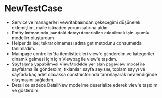 # NewTestCase

- Service ve managerleri vewritabanından çekeceğimi düşünerek eklemiştim, maile istinaden yorum satırına aldım.
- Entity katmanında jsondaki datayı deserialize edebilmek için uyumlu modeller oluşturdum.
- Helper da ise; tekrar olmaması adına get metodunu consumerda tanımladım.
- Mainpage controller'da itemlisttekileri view'e gönderdim ve kategoriler dinamik gelmesi için için Viewbag ile view'e taşıdım.
- Sayfalama yapabilmesi ViewModelde yer alan pageview model ile sayfalama ile gönderdim, tıklanılan sayfa sayısını, toplam sayıyı ve sayfada kaç adet olacaksa constructorında tanımlayarak newlendiğinde oluşmasını sağladım.
- Detail de sadece DetailNew modelime deserialize ederek view'e taşıdım ve gösterdim.


